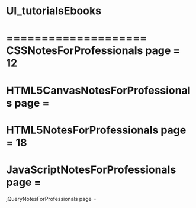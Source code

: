# UI_tutorialsEbooks
====================
CSSNotesForProfessionals
page = 12
====================
HTML5CanvasNotesForProfessionals
page = 
====================
HTML5NotesForProfessionals
page = 18
====================
JavaScriptNotesForProfessionals
page = 
====================
jQueryNotesForProfessionals
page = 